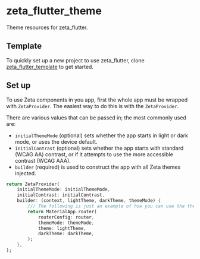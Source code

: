# zeta_flutter_theme

Theme resources for zeta_flutter.

## Template

To quickly set up a new project to use zeta_flutter, clone [zeta_flutter_template](https://github.com/zebradevs/zeta_flutter_template) to get started.

## Set up

To use Zeta components in you app, first the whole app must be wrapped with `ZetaProvider`. The easiest way to do this is with the `ZetaProvider`.

There are various values that can be passed in; the most commonly used are:

- `initialThemeMode` (optional) sets whether the app starts in light or dark mode, or uses the device default.
- `initialContrast` (optional) sets whether the app starts with standard (WCAG AA) contrast, or if it attempts to use the more accessible contrast (WCAG AAA).
- `builder` (required) is used to construct the app with all Zeta themes injected.

```dart
return ZetaProvider(
    initialThemeMode: initialThemeMode,
    initialContrast: initialContrast,
    builder: (context, lightTheme, darkTheme, themeMode) {
        /// The following is just an example of how you can use the theme in your app.
        return MaterialApp.router(
            routerConfig: router,
            themeMode: themeMode,
            theme: lightTheme,
            darkTheme: darkTheme,
        );
    },
);
```
